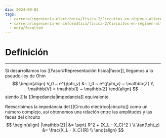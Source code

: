 ```yaml
---
dia: 2024-09-03
tags:
  - carrera/ingeniería-electrónica/fisica-2/Circuitos-en-régimen-alterno-permanente
  - carrera/ingeniería-en-informática/fisica-2/Circuitos-en-régimen-alterno-permanente
  - nota/facultad
---
```

# Definición
---
Si desarrollamos los [[Fasor#Representación física|fasor]], llegamos a la pseudo-ley de Ohm $$ \begin{align} 
    V_0 ~ e^{j\phi_v} &= I_0 ~ e^{j\phi_v} ~ \mathbb{Z} \\
    \mathbb{V} = \mathbb{I} ~ \mathbb{Z}
\end{align} $$ siendo $\mathbb{Z}$ la [[Impedancia|impedancia]] equivalente

Reescribimos la impedancia del [[Circuito eléctrico|circuito]] como un número complejo, así obtenemos una relación entre las amplitudes y las faces del circuito $$ \begin{align} 
    |\mathbb{Z}| &= \sqrt{ R^2 + (X_L - X_C)^2 } \\
    \tan(\phi_z) &= \frac{X_L - X_C}{R} \\
\end{align} $$

